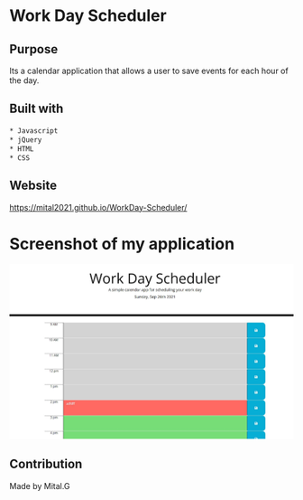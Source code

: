 # Work Day Scheduler 


## Purpose

Its a calendar application that allows a user to save events for each hour of the day.

## Built with 
    * Javascript
    * jQuery
    * HTML
    * CSS

## Website


https://mital2021.github.io/WorkDay-Scheduler/



# Screenshot of my application

![](./assets/image/workday.jpg)


## Contribution
Made by Mital.G

